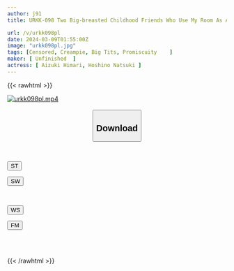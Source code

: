 ```yaml
---
author: j91
title: URKK-098 Two Big-breasted Childhood Friends Who Use My Room As A Hangout Place Have Sex With Me As Much As They Want And Ejaculate Every Day.

url: /v/urkk098pl
date: 2024-03-09T01:55:00Z
image: "urkk098pl.jpg"
tags: [Censored, Creampie, Big Tits, Promiscuity	]
maker: [ Unfinished  ]
actress: [ Aizuki Himari, Hoshino Natsuki ]
---
```



{{< rawhtml >}}

<div class="video" data-videoid="RyQmeQ1PvKCdGRJ">
    <a href="javascript:;">
        <img src="/v/urkk098pl/urkk098pl.jpg" width="WIDTH" height="HEIGHT" alt="urkk098pl.mp4" loading="lazy">
    </a>
</div>

<script type="text/javascript" src="https://j91.asia/asset/on-demand-st.js"></script>

<br>
  <link rel="stylesheet" href="https://j91.asia/asset/bs5.css">
  
  <center>
  <button class="btn btn-primary" type="button" data-bs-toggle="collapse" data-bs-target=".multi-collapse" aria-expanded="false" aria-controls="multiCollapseExample1 multiCollapseExample2"><h2>Download</h2></button></center>
</p>
<div class="row">
  <div class="col">
    <div class="collapse multi-collapse" id="multiCollapseExample1">
      <div class="card card-body">
	      	      <br>
<div class="buttons">  
<p><a href="https://streamtape.to/v/RyQmeQ1PvKCdGRJ" target="_blank"><button class="btn-hover color-3"><i class="fa fa-download"></i> ST</button></a></p>
<p><a href="https://cdnwish.com/6jjr6fowrae6" target="_blank"><button class="btn-hover color-2"><i class="fa fa-download"></i> SW</button></a></p></div>
    </div>
  </div>
</div>
  <div class="col">
    <div class="collapse multi-collapse" id="multiCollapseExample2">
      <div class="card card-body">
	      <br>
<div class="buttons">
<p><a href="https://wolfstream.tv/bslytgormx2n"><button class="btn-hover color-9"><i class="fa fa-download"></i> WS</button></a></p>
<p><a href="https://filemoon.sx/d/973xfs5zi60a"><button class="btn-hover color-8"><i class="fa fa-download"></i> FM</button></a></p></div>
<br><br>
      </div>
    </div>
  </div>
</div>

{{< /rawhtml >}}